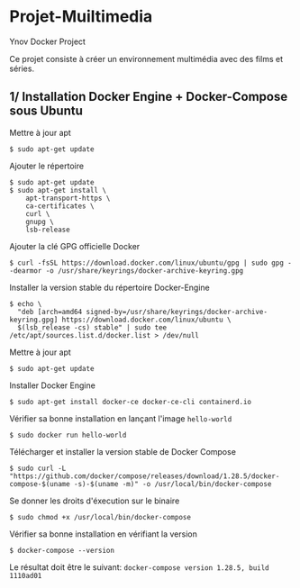 # Projet-Muiltimedia
Ynov Docker Project

Ce projet consiste à créer un environnement multimédia avec des films et séries.

## 1/ Installation Docker Engine + Docker-Compose sous Ubuntu

Mettre à jour apt
```
$ sudo apt-get update
```

Ajouter le répertoire
```
$ sudo apt-get update
$ sudo apt-get install \
    apt-transport-https \
    ca-certificates \
    curl \
    gnupg \
    lsb-release
```

Ajouter la clé GPG officielle Docker
```
$ curl -fsSL https://download.docker.com/linux/ubuntu/gpg | sudo gpg --dearmor -o /usr/share/keyrings/docker-archive-keyring.gpg
```

Installer la version stable du répertoire Docker-Engine
```
$ echo \
  "deb [arch=amd64 signed-by=/usr/share/keyrings/docker-archive-keyring.gpg] https://download.docker.com/linux/ubuntu \
  $(lsb_release -cs) stable" | sudo tee /etc/apt/sources.list.d/docker.list > /dev/null
```

Mettre à jour apt
```
$ sudo apt-get update
```

Installer Docker Engine
```
$ sudo apt-get install docker-ce docker-ce-cli containerd.io
```

Vérifier sa bonne installation en lançant l'image `hello-world`
```
$ sudo docker run hello-world
```

Télécharger et installer la version stable de Docker Compose
```
$ sudo curl -L "https://github.com/docker/compose/releases/download/1.28.5/docker-compose-$(uname -s)-$(uname -m)" -o /usr/local/bin/docker-compose
```

Se donner les droits d'éxecution sur le binaire
```
$ sudo chmod +x /usr/local/bin/docker-compose
```

Vérifier sa bonne installation en vérifiant la version
```
$ docker-compose --version
```
Le résultat doit être le suivant: `docker-compose version 1.28.5, build 1110ad01`
